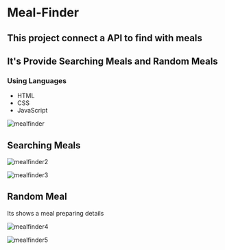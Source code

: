 # Meal-Finder

## This project connect a API to find with meals 
## It's Provide Searching Meals and Random Meals

### Using Languages

<ul>
  <li>HTML</li>
  <li>CSS</li>
  <li>JavaScript</li>
</ul>

![mealfinder](https://github.com/JeevaFsd-0/Meal-Finder/assets/145536938/40cd8eb4-78b9-4310-82f7-4147b248312c)

## Searching Meals

![mealfinder2](https://github.com/JeevaFsd-0/Meal-Finder/assets/145536938/b8a4ee1b-60a7-478b-8fc4-ff91aa23cb2a)

![mealfinder3](https://github.com/JeevaFsd-0/Meal-Finder/assets/145536938/9b260fc9-57e0-4701-9b1e-8828de357df3)

## Random Meal 

Its shows a meal preparing details

![mealfinder4](https://github.com/JeevaFsd-0/Meal-Finder/assets/145536938/40f8f36e-e4fd-43b3-a477-2f0eb023269e)

![mealfinder5](https://github.com/JeevaFsd-0/Meal-Finder/assets/145536938/a1366b94-0986-4edb-aec3-de4970e99c16)
